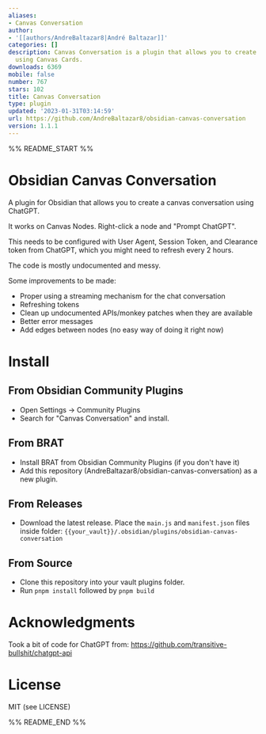 ```yaml
---
aliases:
- Canvas Conversation
author:
- '[[authors/AndreBaltazar8|André Baltazar]]'
categories: []
description: Canvas Conversation is a plugin that allows you to create a ChatGPT conversation
  using Canvas Cards.
downloads: 6369
mobile: false
number: 767
stars: 102
title: Canvas Conversation
type: plugin
updated: '2023-01-31T03:14:59'
url: https://github.com/AndreBaltazar8/obsidian-canvas-conversation
version: 1.1.1
---
```


%% README_START %%

# Obsidian Canvas Conversation

A plugin for Obsidian that allows you to create a canvas conversation using ChatGPT.

It works on Canvas Nodes. Right-click a node and "Prompt ChatGPT".

This needs to be configured with User Agent, Session Token, and Clearance token from ChatGPT, which you might need to refresh every 2 hours.

The code is mostly undocumented and messy.

Some improvements to be made:

-   Proper using a streaming mechanism for the chat conversation
-   Refreshing tokens
-   Clean up undocumented APIs/monkey patches when they are available
-   Better error messages
-   Add edges between nodes (no easy way of doing it right now)

# Install

## From Obsidian Community Plugins

-   Open Settings -> Community Plugins
-   Search for "Canvas Conversation" and install.

## From BRAT

-   Install BRAT from Obsidian Community Plugins (if you don't have it)
-   Add this repository (AndreBaltazar8/obsidian-canvas-conversation) as a new plugin.

## From Releases

-   Download the latest release. Place the `main.js` and `manifest.json` files inside folder: `{{your_vault}}/.obsidian/plugins/obsidian-canvas-conversation`

## From Source

-   Clone this repository into your vault plugins folder.
-   Run `pnpm install` followed by `pnpm build`

# Acknowledgments

Took a bit of code for ChatGPT from: https://github.com/transitive-bullshit/chatgpt-api

# License

MIT (see LICENSE)


%% README_END %%